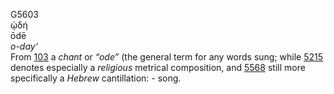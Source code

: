 <body>
  <p>G5603<br>  ᾠδή  <br> ōdē  <br><i>o-day‘ </i><br>From <a href="g0103.htm">103</a>  a <i>chant</i> or <i>“ode”</i> (the general term for any words sung; while <a href="g5215.htm">5215</a> denotes especially a <i>religious</i> metrical composition, and <a href="g5568.htm">5568</a> still more specifically a <i>Hebrew</i> cantillation: - song.<br></p>
 </body>